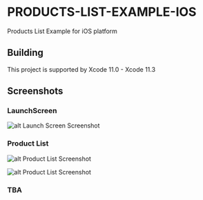 # PRODUCTS-LIST-EXAMPLE-IOS
Products List Example for iOS platform

## Building
This project is supported by Xcode 11.0 - Xcode 11.3

## Screenshots
### LaunchScreen
![alt Launch Screen Screenshot](https://raw.githubusercontent.com/atargis/products-list-example-ios/develop/.Screenshots/LaunchScreen/ProductsListExample-LaunchScreen.png)

### Product List
![alt Product List Screenshot](https://raw.githubusercontent.com/atargis/products-list-example-ios/develop/.Screenshots/ProductListScreen/ProductListScreen-1-iPhone-normal.png)

![alt Product List Screenshot](https://raw.githubusercontent.com/atargis/products-list-example-ios/develop/.Screenshots/ProductListScreen/ProductListScreen-1-iPhone-rotated.png)

### TBA

